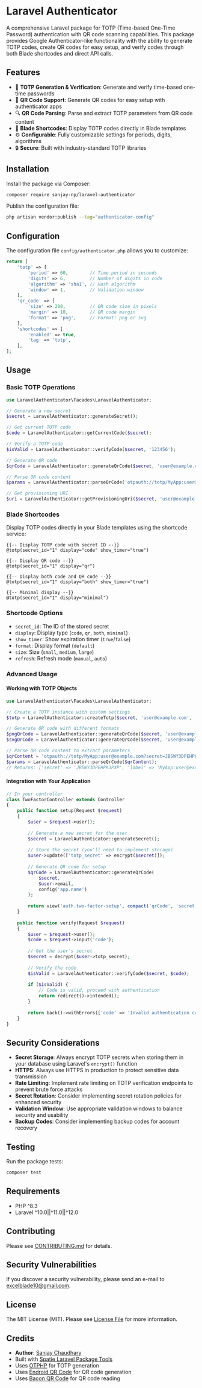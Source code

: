 # Laravel Authenticator

A comprehensive Laravel package for TOTP (Time-based One-Time Password) authentication with QR code scanning capabilities. This package provides Google Authenticator-like functionality with the ability to generate TOTP codes, create QR codes for easy setup, and verify codes through both Blade shortcodes and direct API calls.

## Features

- 🔐 **TOTP Generation & Verification**: Generate and verify time-based one-time passwords
- 📱 **QR Code Support**: Generate QR codes for easy setup with authenticator apps
- 🔍 **QR Code Parsing**: Parse and extract TOTP parameters from QR code content
- 🎨 **Blade Shortcodes**: Display TOTP codes directly in Blade templates
- ⚙️ **Configurable**: Fully customizable settings for periods, digits, algorithms
- 🔒 **Secure**: Built with industry-standard TOTP libraries

## Installation

Install the package via Composer:

```bash
composer require sanjay-np/laravel-authenticator
```

Publish the configuration file:

```bash
php artisan vendor:publish --tag="authenticator-config"
```

## Configuration

The configuration file `config/authenticator.php` allows you to customize:

```php
return [
    'totp' => [
        'period' => 60,        // Time period in seconds
        'digits' => 6,         // Number of digits in code
        'algorithm' => 'sha1', // Hash algorithm
        'window' => 1,         // Validation window
    ],
    'qr_code' => [
        'size' => 200,         // QR code size in pixels
        'margin' => 10,        // QR code margin
        'format' => 'png',     // Format: png or svg
    ],
    'shortcodes' => [
        'enabled' => true,
        'tag' => 'totp',
    ],
];
```

## Usage

### Basic TOTP Operations

```php
use LaravelAuthenticator\Facades\LaravelAuthenticator;

// Generate a new secret
$secret = LaravelAuthenticator::generateSecret();

// Get current TOTP code
$code = LaravelAuthenticator::getCurrentCode($secret);

// Verify a TOTP code
$isValid = LaravelAuthenticator::verifyCode($secret, '123456');

// Generate QR code
$qrCode = LaravelAuthenticator::generateQrCode($secret, 'user@example.com', 'MyApp');

// Parse QR code content
$params = LaravelAuthenticator::parseQrCode('otpauth://totp/MyApp:user@example.com?secret=JBSWY3DPEHPK3PXP&issuer=MyApp');

// Get provisioning URI
$uri = LaravelAuthenticator::getProvisioningUri($secret, 'user@example.com', 'MyApp');
```

### Blade Shortcodes

Display TOTP codes directly in your Blade templates using the shortcode service:

```blade
{{-- Display TOTP code with secret ID --}}
@totp(secret_id="1" display="code" show_timer="true")

{{-- Display QR code --}}
@totp(secret_id="1" display="qr")

{{-- Display both code and QR code --}}
@totp(secret_id="1" display="both" show_timer="true")

{{-- Minimal display --}}
@totp(secret_id="1" display="minimal")
```

### Shortcode Options

- `secret_id`: The ID of the stored secret
- `display`: Display type (`code`, `qr`, `both`, `minimal`)
- `show_timer`: Show expiration timer (`true`/`false`)
- `format`: Display format (`default`)
- `size`: Size (`small`, `medium`, `large`)
- `refresh`: Refresh mode (`manual`, `auto`)

### Advanced Usage

#### Working with TOTP Objects

```php
use LaravelAuthenticator\Facades\LaravelAuthenticator;

// Create a TOTP instance with custom settings
$totp = LaravelAuthenticator::createTotp($secret, 'user@example.com', 'MyApp');

// Generate QR code with different formats
$pngQrCode = LaravelAuthenticator::generateQrCode($secret, 'user@example.com', 'MyApp', 'png');
$svgQrCode = LaravelAuthenticator::generateQrCode($secret, 'user@example.com', 'MyApp', 'svg');

// Parse QR code content to extract parameters
$qrContent = 'otpauth://totp/MyApp:user@example.com?secret=JBSWY3DPEHPK3PXP&issuer=MyApp&period=30&digits=6';
$params = LaravelAuthenticator::parseQrCode($qrContent);
// Returns: ['secret' => 'JBSWY3DPEHPK3PXP', 'label' => 'MyApp:user@example.com', 'issuer' => 'MyApp', ...]
```

#### Integration with Your Application

```php
// In your controller
class TwoFactorController extends Controller
{
    public function setup(Request $request)
    {
        $user = $request->user();
        
        // Generate a new secret for the user
        $secret = LaravelAuthenticator::generateSecret();
        
        // Store the secret (you'll need to implement storage)
        $user->update(['totp_secret' => encrypt($secret)]);
        
        // Generate QR code for setup
        $qrCode = LaravelAuthenticator::generateQrCode(
            $secret, 
            $user->email, 
            config('app.name')
        );
        
        return view('auth.two-factor-setup', compact('qrCode', 'secret'));
    }
    
    public function verify(Request $request)
    {
        $user = $request->user();
        $code = $request->input('code');
        
        // Get the user's secret
        $secret = decrypt($user->totp_secret);
        
        // Verify the code
        $isValid = LaravelAuthenticator::verifyCode($secret, $code);
        
        if ($isValid) {
            // Code is valid, proceed with authentication
            return redirect()->intended();
        }
        
        return back()->withErrors(['code' => 'Invalid authentication code']);
    }
}
```

## Security Considerations

- **Secret Storage**: Always encrypt TOTP secrets when storing them in your database using Laravel's `encrypt()` function
- **HTTPS**: Always use HTTPS in production to protect sensitive data transmission
- **Rate Limiting**: Implement rate limiting on TOTP verification endpoints to prevent brute force attacks
- **Secret Rotation**: Consider implementing secret rotation policies for enhanced security
- **Validation Window**: Use appropriate validation windows to balance security and usability
- **Backup Codes**: Consider implementing backup codes for account recovery

## Testing

Run the package tests:

```bash
composer test
```

## Requirements

- PHP ^8.3
- Laravel ^10.0||^11.0||^12.0

## Contributing

Please see [CONTRIBUTING.md](CONTRIBUTING.md) for details.

## Security Vulnerabilities

If you discover a security vulnerability, please send an e-mail to [excelblade10@gmail.com](mailto:excelblade10@gmail.com).

## License

The MIT License (MIT). Please see [License File](LICENSE.md) for more information.

## Credits

- **Author**: [Sanjay Chaudhary](https://github.com/sanjay-np)
- Built with [Spatie Laravel Package Tools](https://github.com/spatie/laravel-package-tools)
- Uses [OTPHP](https://github.com/Spomky-Labs/otphp) for TOTP generation
- Uses [Endroid QR Code](https://github.com/endroid/qr-code) for QR code generation
- Uses [Bacon QR Code](https://github.com/Bacon/BaconQrCode) for QR code reading
